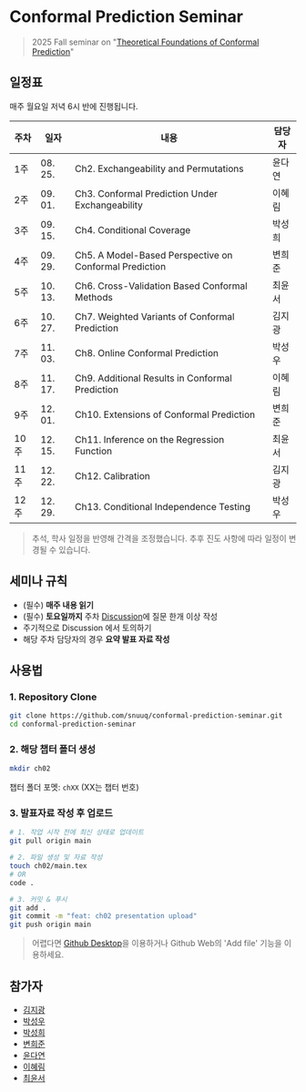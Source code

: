 # Conformal Prediction Seminar
> 2025 Fall seminar on "[Theoretical Foundations of Conformal Prediction](https://arxiv.org/abs/2411.11824)"

## 일정표

매주 월요일 저녁 6시 반에 진행됩니다.

| 주차  | 일자       | 내용                                                     | 담당자 |
| --- | -------- | ------------------------------------------------------ | --- |
| 1주  | 08. 25.  | Ch2. Exchangeability and Permutations                  | 윤다연 |
| 2주  | 09. 01.   | Ch3. Conformal Prediction Under Exchangeability        | 이혜림 |
| 3주  | 09. 15.   | Ch4. Conditional Coverage                              | 박성희 |
| 4주  | 09. 29.   | Ch5. A Model-Based Perspective on Conformal Prediction | 변희준 |
| 5주  | 10. 13.   | Ch6. Cross-Validation Based Conformal Methods          | 최윤서 |
| 6주  | 10. 27.   | Ch7. Weighted Variants of Conformal Prediction         | 김지광 |
| 7주  | 11. 03.   | Ch8. Online Conformal Prediction                       | 박성우 |
| 8주  | 11. 17.   | Ch9. Additional Results in Conformal Prediction        | 이혜림 |
| 9주  | 12. 01.   | Ch10. Extensions of Conformal Prediction               | 변희준 |
| 10주 | 12. 15.   | Ch11. Inference on the Regression Function             | 최윤서 |
| 11주 | 12. 22.   | Ch12. Calibration                                      | 김지광 |
| 12주 | 12. 29.   | Ch13. Conditional Independence Testing                 | 박성우 |

> 추석, 학사 일정을 반영해 간격을 조정했습니다. 추후 진도 사항에 따라 일정이 변경될 수 있습니다.

## 세미나 규칙

- (필수) **매주 내용 읽기**
- (필수) **토요일까지** 주차 [Discussion](https://github.com/snuuq/conformal-prediction-seminar/discussions)에 질문 한개 이상 작성
- 주기적으로 Discussion 에서 토의하기
- 해당 주차 담당자의 경우 **요약 발표 자료 작성**

## 사용법

### 1. Repository Clone

```bash
git clone https://github.com/snuuq/conformal-prediction-seminar.git
cd conformal-prediction-seminar
```

### 2. 해당 챕터 폴더 생성

```bash
mkdir ch02
```

챕터 폴더 포멧: `chXX` (XX는 챕터 번호)

### 3. 발표자료 작성 후 업로드

```bash
# 1. 작업 시작 전에 최신 상태로 업데이트
git pull origin main

# 2. 파일 생성 및 자료 작성
touch ch02/main.tex
# OR
code .

# 3. 커밋 & 푸시
git add .
git commit -m "feat: ch02 presentation upload"
git push origin main
```

> 어렵다면 [Github Desktop](https://github.com/apps/desktop?locale=ko-KR)을 이용하거나 Github Web의 'Add file' 기능을 이용하세요.

## 참가자
- [김지광](https://github.com/wlrhkd1230)
- [박성우](https://github.com/cos18)
- [박성희](https://github.com/SungheePark-Stat21)
- [변희준](https://github.com/ryanb01)
- [윤다연](https://github.com/Dayeon-Yoon)
- [이혜림](https://github.com/2hyerim)
- [최윤서](https://github.com/cys0220)


